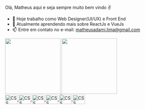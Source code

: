 Olá, Matheus aqui e seja sempre muito bem vindo ✌



- 🔭 Hoje trabalho como Web Designer(UI/UX) e Front End
- 🌱 Atualmente aprendendo mais sobre ReactJs e VueJs
- 📫 Entre em contato no e-mail: matheusadami.lima@gmail.com

<div>
  <a href="https://adamimath.github.io">
  <img  height="180em" src="https://github-readme-stats.vercel.app/api?username=AdamiMath&show_icons=true&theme=onedark&include_all_commits=true&count_private=true"/>
  <img height="180em" src="https://github-readme-stats.vercel.app/api/top-langs/?username=AdamiMath&layout=compact&langs_count=7&theme=onedark"/>
</div>
  
  <div style="display: inline-blovck">
    <img align="center" alt="CSS" height="30" width="40" src="https://cdn.jsdelivr.net/gh/devicons/devicon/icons/css3/css3-original.svg" />
    <img align="center" alt="CSS" height="30" width="40" src="https://cdn.jsdelivr.net/gh/devicons/devicon/icons/html5/html5-plain.svg" />
    <img align="center" alt="CSS" height="30" width="40" src="https://cdn.jsdelivr.net/gh/devicons/devicon/icons/javascript/javascript-original.svg" />
    <img align="center" alt="CSS" height="30" width="40" src="https://cdn.jsdelivr.net/gh/devicons/devicon/icons/jquery/jquery-plain-wordmark.svg" />
    <img align="center" alt="CSS" height="30" width="40" src="https://cdn.jsdelivr.net/gh/devicons/devicon/icons/photoshop/photoshop-line.svg" />
    <img align="center" alt="CSS" height="30" width="40" src="https://cdn.jsdelivr.net/gh/devicons/devicon/icons/bootstrap/bootstrap-plain.svg" />

  </div>
